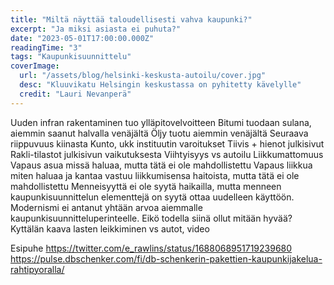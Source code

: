 ```yaml
---
title: "Miltä näyttää taloudellisesti vahva kaupunki?"
excerpt: "Ja miksi asiasta ei puhuta?"
date: "2023-05-01T17:00:00.000Z"
readingTime: "3"
tags: "Kaupunkisuunnittelu"
coverImage:
  url: "/assets/blog/helsinki-keskusta-autoilu/cover.jpg"
  desc: "Kluuvikatu Helsingin keskustassa on pyhitetty kävelylle"
  credit: "Lauri Nevanperä"
---
```


Uuden infran rakentaminen tuo ylläpitovelvoitteen
Bitumi tuodaan sulana, aiemmin saanut halvalla venäjältä
Öljy tuotu aiemmin venäjältä
Seuraava riippuvuus kiinasta
Kunto, ukk instituutin varoitukset
Tiivis + hienot julkisivut
Rakli-tilastot julkisivun vaikutuksesta
Viihtyisyys vs autoilu
Liikkumattomuus
Vapaus asua missä haluaa, mutta tätä ei ole mahdollistettu
Vapaus liikkua miten haluaa ja kantaa vastuu liikkumisensa haitoista, mutta tätä ei ole mahdollistettu
Menneisyyttä ei ole syytä haikailla, mutta menneen kaupunkisuunnittelun elementtejä on syytä ottaa uudelleen käyttöön. Modernismi ei antanut yhtään arvoa aiemmalle kaupunkisuunnitteluperinteelle. Eikö todella siinä ollut mitään hyvää?
Kyttälän kaava lasten leikkiminen vs autot, video

Esipuhe
https://twitter.com/e_rawlins/status/1688068951719239680
https://pulse.dbschenker.com/fi/db-schenkerin-pakettien-kaupunkijakelua-rahtipyoralla/

#
